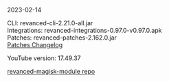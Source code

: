 2023-02-14
  
CLI: revanced-cli-2.21.0-all.jar  
Integrations: revanced-integrations-0.97.0-v0.97.0.apk  
Patches: revanced-patches-2.162.0.jar  
[Patches Changelog](https://github.com/revanced/revanced-patches/releases/tag/v2.162.0)  

YouTube version: 17.49.37  

[revanced-magisk-module repo](https://github.com/j-hc/revanced-magisk-module)
